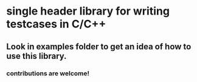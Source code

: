 # single header library for writing testcases in C/C++

## Look in examples folder to get an idea of how to use this library.

### contributions are welcome!

